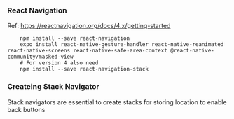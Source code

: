 ### React Navigation
Ref: <a> https://reactnavigation.org/docs/4.x/getting-started </a> 

```
	npm install --save react-navigation
	expo install react-native-gesture-handler react-native-reanimated react-native-screens react-native-safe-area-context @react-native-community/masked-view
	# For version 4 also need
	npm install --save react-navigation-stack

```

### Createing Stack Navigator
Stack navigators are essential to create stacks for storing location to enable back buttons

	